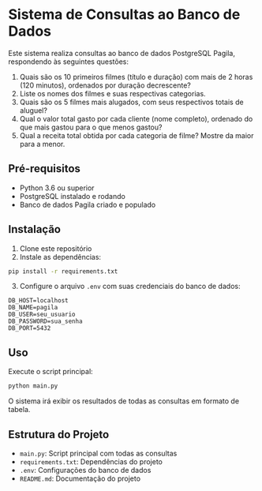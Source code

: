 # Sistema de Consultas ao Banco de Dados

Este sistema realiza consultas ao banco de dados PostgreSQL Pagila, respondendo às seguintes questões:

1. Quais são os 10 primeiros filmes (título e duração) com mais de 2 horas (120 minutos), ordenados por duração decrescente?
2. Liste os nomes dos filmes e suas respectivas categorias.
3. Quais são os 5 filmes mais alugados, com seus respectivos totais de aluguel?
4. Qual o valor total gasto por cada cliente (nome completo), ordenado do que mais gastou para o que menos gastou?
5. Qual a receita total obtida por cada categoria de filme? Mostre da maior para a menor.

## Pré-requisitos

- Python 3.6 ou superior
- PostgreSQL instalado e rodando
- Banco de dados Pagila criado e populado

## Instalação

1. Clone este repositório
2. Instale as dependências:
```bash
pip install -r requirements.txt
```

3. Configure o arquivo `.env` com suas credenciais do banco de dados:
```
DB_HOST=localhost
DB_NAME=pagila
DB_USER=seu_usuario
DB_PASSWORD=sua_senha
DB_PORT=5432
```

## Uso

Execute o script principal:
```bash
python main.py
```

O sistema irá exibir os resultados de todas as consultas em formato de tabela.

## Estrutura do Projeto

- `main.py`: Script principal com todas as consultas
- `requirements.txt`: Dependências do projeto
- `.env`: Configurações do banco de dados
- `README.md`: Documentação do projeto 

